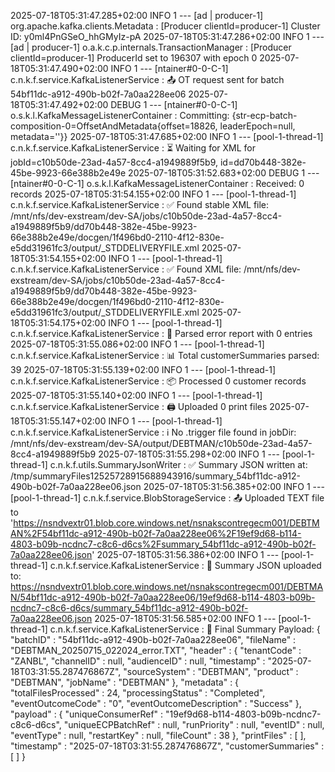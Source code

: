 2025-07-18T05:31:47.285+02:00  INFO 1 --- [ad | producer-1] org.apache.kafka.clients.Metadata        : [Producer clientId=producer-1] Cluster ID: y0ml4PnGSeO_hhGMyIz-pA
2025-07-18T05:31:47.286+02:00  INFO 1 --- [ad | producer-1] o.a.k.c.p.internals.TransactionManager   : [Producer clientId=producer-1] ProducerId set to 196307 with epoch 0
2025-07-18T05:31:47.490+02:00  INFO 1 --- [ntainer#0-0-C-1] c.n.k.f.service.KafkaListenerService     : 📤 OT request sent for batch 54bf11dc-a912-490b-b02f-7a0aa228ee06
2025-07-18T05:31:47.492+02:00 DEBUG 1 --- [ntainer#0-0-C-1] o.s.k.l.KafkaMessageListenerContainer    : Committing: {str-ecp-batch-composition-0=OffsetAndMetadata{offset=18826, leaderEpoch=null, metadata=''}}
2025-07-18T05:31:47.685+02:00  INFO 1 --- [pool-1-thread-1] c.n.k.f.service.KafkaListenerService     : ⏳ Waiting for XML for jobId=c10b50de-23ad-4a57-8cc4-a1949889f5b9, id=dd70b448-382e-45be-9923-66e388b2e49e
2025-07-18T05:31:52.683+02:00 DEBUG 1 --- [ntainer#0-0-C-1] o.s.k.l.KafkaMessageListenerContainer    : Received: 0 records
2025-07-18T05:31:54.155+02:00  INFO 1 --- [pool-1-thread-1] c.n.k.f.service.KafkaListenerService     : ✅ Found stable XML file: /mnt/nfs/dev-exstream/dev-SA/jobs/c10b50de-23ad-4a57-8cc4-a1949889f5b9/dd70b448-382e-45be-9923-66e388b2e49e/docgen/1f496bd0-2110-4f12-830e-e5dd31961fc3/output/_STDDELIVERYFILE.xml
2025-07-18T05:31:54.155+02:00  INFO 1 --- [pool-1-thread-1] c.n.k.f.service.KafkaListenerService     : ✅ Found XML file: /mnt/nfs/dev-exstream/dev-SA/jobs/c10b50de-23ad-4a57-8cc4-a1949889f5b9/dd70b448-382e-45be-9923-66e388b2e49e/docgen/1f496bd0-2110-4f12-830e-e5dd31961fc3/output/_STDDELIVERYFILE.xml
2025-07-18T05:31:54.175+02:00  INFO 1 --- [pool-1-thread-1] c.n.k.f.service.KafkaListenerService     : 🧾 Parsed error report with 0 entries
2025-07-18T05:31:55.086+02:00  INFO 1 --- [pool-1-thread-1] c.n.k.f.service.KafkaListenerService     : 📊 Total customerSummaries parsed: 39
2025-07-18T05:31:55.139+02:00  INFO 1 --- [pool-1-thread-1] c.n.k.f.service.KafkaListenerService     : 📦 Processed 0 customer records
2025-07-18T05:31:55.140+02:00  INFO 1 --- [pool-1-thread-1] c.n.k.f.service.KafkaListenerService     : 🖨️ Uploaded 0 print files
2025-07-18T05:31:55.147+02:00  INFO 1 --- [pool-1-thread-1] c.n.k.f.service.KafkaListenerService     : ℹ️ No .trigger file found in jobDir: /mnt/nfs/dev-exstream/dev-SA/output/DEBTMAN/c10b50de-23ad-4a57-8cc4-a1949889f5b9
2025-07-18T05:31:55.298+02:00  INFO 1 --- [pool-1-thread-1] c.n.k.f.utils.SummaryJsonWriter          : ✅ Summary JSON written at: /tmp/summaryFiles12525728915688943916/summary_54bf11dc-a912-490b-b02f-7a0aa228ee06.json
2025-07-18T05:31:56.385+02:00  INFO 1 --- [pool-1-thread-1] c.n.k.f.service.BlobStorageService       : 📤 Uploaded TEXT file to 'https://nsndvextr01.blob.core.windows.net/nsnakscontregecm001/DEBTMAN%2F54bf11dc-a912-490b-b02f-7a0aa228ee06%2F19ef9d68-b114-4803-b09b-ncdnc7-c8c6-d6cs%2Fsummary_54bf11dc-a912-490b-b02f-7a0aa228ee06.json'
2025-07-18T05:31:56.386+02:00  INFO 1 --- [pool-1-thread-1] c.n.k.f.service.KafkaListenerService     : 📁 Summary JSON uploaded to: https://nsndvextr01.blob.core.windows.net/nsnakscontregecm001/DEBTMAN/54bf11dc-a912-490b-b02f-7a0aa228ee06/19ef9d68-b114-4803-b09b-ncdnc7-c8c6-d6cs/summary_54bf11dc-a912-490b-b02f-7a0aa228ee06.json
2025-07-18T05:31:56.585+02:00  INFO 1 --- [pool-1-thread-1] c.n.k.f.service.KafkaListenerService     : 📄 Final Summary Payload:
{
  "batchID" : "54bf11dc-a912-490b-b02f-7a0aa228ee06",
  "fileName" : "DEBTMAN_20250715_022024_error.TXT",
  "header" : {
    "tenantCode" : "ZANBL",
    "channelID" : null,
    "audienceID" : null,
    "timestamp" : "2025-07-18T03:31:55.287476867Z",
    "sourceSystem" : "DEBTMAN",
    "product" : "DEBTMAN",
    "jobName" : "DEBTMAN"
  },
  "metadata" : {
    "totalFilesProcessed" : 24,
    "processingStatus" : "Completed",
    "eventOutcomeCode" : "0",
    "eventOutcomeDescription" : "Success"
  },
  "payload" : {
    "uniqueConsumerRef" : "19ef9d68-b114-4803-b09b-ncdnc7-c8c6-d6cs",
    "uniqueECPBatchRef" : null,
    "runPriority" : null,
    "eventID" : null,
    "eventType" : null,
    "restartKey" : null,
    "fileCount" : 38
  },
  "printFiles" : [ ],
  "timestamp" : "2025-07-18T03:31:55.287476867Z",
  "customerSummaries" : [ ]
}
